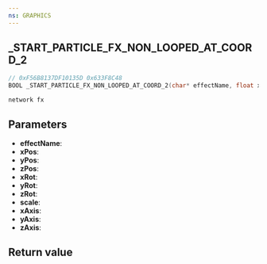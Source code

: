 ```yaml
---
ns: GRAPHICS
---
```

## _START_PARTICLE_FX_NON_LOOPED_AT_COORD_2

```c
// 0xF56B8137DF10135D 0x633F8C48
BOOL _START_PARTICLE_FX_NON_LOOPED_AT_COORD_2(char* effectName, float xPos, float yPos, float zPos, float xRot, float yRot, float zRot, float scale, BOOL xAxis, BOOL yAxis, BOOL zAxis);
```

```
network fx  
```

## Parameters
* **effectName**: 
* **xPos**: 
* **yPos**: 
* **zPos**: 
* **xRot**: 
* **yRot**: 
* **zRot**: 
* **scale**: 
* **xAxis**: 
* **yAxis**: 
* **zAxis**: 

## Return value
